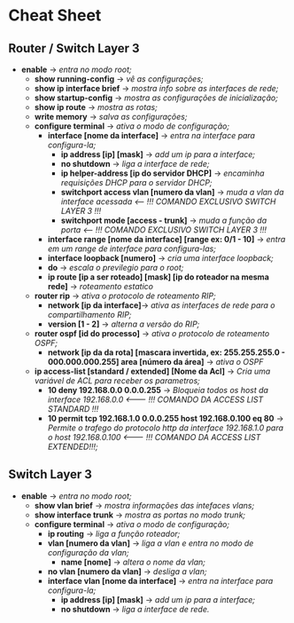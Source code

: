 # Cheat Sheet

## Router / Switch Layer 3

+  **enable** -> *entra no modo root;*
   + **show running-config** -> *vê as configurações;*
   + **show ip interface brief** -> *mostra info sobre as interfaces de rede;*
   + **show startup-config** -> *mostra as configurações de inicialização;*
   + **show ip route** -> *mostra as rotas;*
   + **write memory** -> *salva as configurações;*
   + **configure terminal** -> *ativa o modo de configuração;*
     + **interface [nome da interface]** -> *entra na interface para configura-la;*
       + **ip address [ip] [mask]** -> *add um ip para a interface;*
       + **no shutdown** -> *liga a interface de rede;*
       + **ip helper-address [ip do servidor DHCP]** -> *encaminha requisições DHCP para o servidor DHCP;*
       + **switchport access vlan [numero da vlan]** -> *muda a vlan da interface acessada <-- !!! COMANDO EXCLUSIVO SWITCH LAYER 3 !!!*
       + **switchport mode [access - trunk]** -> *muda a função da porta <-- !!! COMANDO EXCLUSIVO SWITCH LAYER 3 !!!*
     + **interface range [nome da interface] [range ex: 0/1 - 10]** -> *entra em um range de interface para configura-las;*
     + **interface loopback [numero]** -> *cria uma interface loopback;*
     + **do** -> *escala o previlegio para o root;*
     + **ip route [ip a ser roteado] [mask] [ip do roteador na mesma rede]** -> *roteamento estatico*
   + **router rip** -> *ativa o protocolo de roteamento RIP;*
     + **network [ip da interface]**-> *ativa as interfaces de rede para o compartilhamento RIP;*
     + **version [1 - 2]** -> *alterna a versão do RIP;*
   + **router ospf [id do processo]** -> *ativa o protocolo de roteamento OSPF;*
     + **network [ip da da rota] [mascara invertida, ex: 255.255.255.0 - 000.000.000.255] area [número da área]** -> *ativa o OSPF*
   + **ip access-list [standard / extended] [Nome da Acl]** -> *Cria uma variável de ACL para receber os parametros;*
     + **10 deny 192.168.0.0 0.0.0.255** -> *Bloqueia todos os host da interface 192.168.0.0 <--- !!! COMANDO DA ACCESS LIST STANDARD !!!*
     + **10 permit tcp 192.168.1.0 0.0.0.255 host 192.168.0.100 eq 80** -> *Permite o trafego do protocolo http da interface 192.168.1.0 para o host 192.168.0.100 <--- !!! COMANDO DA ACCESS LIST EXTENDED!!!;*

## Switch Layer 3

+ **enable** -> *entra no modo root;*
  + **show vlan brief** -> *mostra informações das intefaces vlans;*
  + **show interface trunk** -> *mostra as portas no modo trunk;*
  + **configure terminal** -> *ativa o modo de configuração;*
    + **ip routing** -> *liga a função roteador;*
    + **vlan [numero da vlan]** -> *liga a vlan e entra no modo de configuração da vlan;*
      + **name [nome]** -> *altera o nome da vlan;*
    + **no vlan [numero da vlan]** -> *desliga a vlan;*
    + **interface vlan [nome da interface]** -> *entra na interface para configura-la;*
      + **ip address [ip] [mask]** -> *add um ip para a interface;*
      + **no shutdown** -> *liga a interface de rede.*